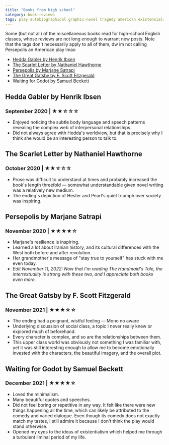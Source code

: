 ```yaml
---
title: "Books from high school"
category: book-reviews
tags: play autobiographical graphic-novel tragedy american existensialism feminist historical political psychological
---
```

Some (but not all) of the miscellaneous books read for high-school English classes, whose reviews are not long enough to warrant new posts. Note that the tags don't necessarily apply to all of them, dw im not calling Persepolis an American play lmao  

<!--split-->

- [Hedda Gabler by Henrik Ibsen](#hedda-gabler-by-henrik-ibsen)
- [The Scarlet Letter by Nathaniel Hawthorne](#the-scarlet-letter-by-nathaniel-hawthorne)
- [Persepolis by Marjane Satrapi](#persepolis-by-marjane-satrapi)
- [The Great Gatsby by F. Scott Fitzgerald](#the-great-gatsby-by-f-scott-fitzgerald)
- [Waiting for Godot by Samuel Beckett](#waiting-for-godot-by-samuel-beckett)

<!--split-->

## Hedda Gabler by Henrik Ibsen
### September 2020 | ★★☆☆☆ <!-- omit from toc -->
* Enjoyed noticing the subtle body language and speech patterns revealing the complex web of interpersonal relationships.
* Did not always agree with Hedda's worldview, but that is precisely why I think she would be an interesting person to talk to.

## The Scarlet Letter by Nathaniel Hawthorne
### October 2020 | ★★☆☆☆ <!-- omit from toc -->
* Prose was difficult to understand at times and probably increased the book's length threefold — somewhat understandable given novel writing was a relatively new medium.
* The ending's depiction of Hester and Pearl's quiet triumph over society was inspiring.

## Persepolis by Marjane Satrapi
### November 2020 | ★★★★☆ <!-- omit from toc -->
* Marjane's resilience is inspiring.
* Learned a lot about Iranian history, and its cultural differences with the West both before and after revolution.
* Her grandmother's message of "stay true to yourself" has stuck with me even today.
* *Edit November 11, 2022: Now that I'm reading The Handmaid's Tale, the intertextuality is strong with these two, and I appreciate both books even more.*

## The Great Gatsby by F. Scott Fitzgerald
### November 2021 | ★★★☆☆ <!-- omit from toc -->
* The ending had a poignant, wistful feeling — Mono no aware
* Underlying discussion of social class, a topic I never really knew or explored much of beforehand.
* Every character is complex, and so are the relationships between them.
* This upper class world was obviously not something I was familiar with, yet it was still interesting enough to allow me to become emotionally invested with the characters, the beautiful imagery, and the overall plot.

## Waiting for Godot by Samuel Beckett
### December 2021 | ★★★★☆ <!-- omit from toc -->
* Loved the minimalism.
* Many beautiful quotes and speeches.
* Did not feel boring or repetitive in any way. It felt like there were new things happening all the time, which can likely be attributed to the comedy and varied dialogue. Even though its comedy does not exactly match my tastes, I still admire it because I don't think the play would stand otherwise.
* Opened my eyes to the ideas of existentialism which helped me through a turbulent liminal period of my life.